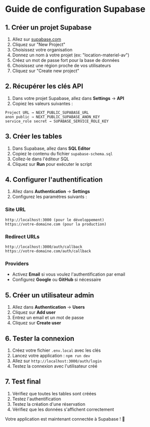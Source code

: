 # Guide de configuration Supabase

## 1. Créer un projet Supabase

1. Allez sur [supabase.com](https://supabase.com)
2. Cliquez sur "New Project"
3. Choisissez votre organisation
4. Donnez un nom à votre projet (ex: "location-materiel-av")
5. Créez un mot de passe fort pour la base de données
6. Choisissez une région proche de vos utilisateurs
7. Cliquez sur "Create new project"

## 2. Récupérer les clés API

1. Dans votre projet Supabase, allez dans **Settings** → **API**
2. Copiez les valeurs suivantes :

```
Project URL → NEXT_PUBLIC_SUPABASE_URL
anon public → NEXT_PUBLIC_SUPABASE_ANON_KEY  
service_role secret → SUPABASE_SERVICE_ROLE_KEY
```

## 3. Créer les tables

1. Dans Supabase, allez dans **SQL Editor**
2. Copiez le contenu du fichier `supabase-schema.sql`
3. Collez-le dans l'éditeur SQL
4. Cliquez sur **Run** pour exécuter le script

## 4. Configurer l'authentification

1. Allez dans **Authentication** → **Settings**
2. Configurez les paramètres suivants :

### Site URL
```
http://localhost:3000 (pour le développement)
https://votre-domaine.com (pour la production)
```

### Redirect URLs
```
http://localhost:3000/auth/callback
https://votre-domaine.com/auth/callback
```

### Providers
- Activez **Email** si vous voulez l'authentification par email
- Configurez **Google** ou **GitHub** si nécessaire

## 5. Créer un utilisateur admin

1. Allez dans **Authentication** → **Users**
2. Cliquez sur **Add user**
3. Entrez un email et un mot de passe
4. Cliquez sur **Create user**

## 6. Tester la connexion

1. Créez votre fichier `.env.local` avec les clés
2. Lancez votre application : `npm run dev`
3. Allez sur `http://localhost:3000/auth/login`
4. Testez la connexion avec l'utilisateur créé

## 7. Test final

1. Vérifiez que toutes les tables sont créées
2. Testez l'authentification
3. Testez la création d'une réservation
4. Vérifiez que les données s'affichent correctement

Votre application est maintenant connectée à Supabase ! 🎉
